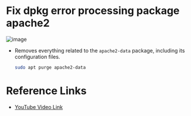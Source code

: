 # Fix dpkg error processing package apache2

![image](https://github.com/satyam-seth-learnings/devops-learning/assets/63374020/bf8639e8-8f88-4f0b-b51b-9ec8b69ceb0a)


- Removes everything related to the `apache2-data` package, including its configuration files.

    ```sh
    sudo apt purge apache2-data
    ```


# Reference Links 

- [YouTube Video Link](https://youtu.be/p5WjTdMvF-o?si=G11aHAo4BjrI69a8)

